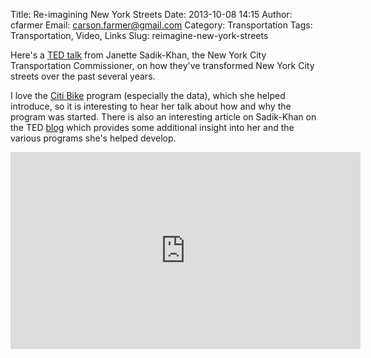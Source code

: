 Title: Re-imagining New York Streets
Date: 2013-10-08 14:15
Author: cfarmer
Email: carson.farmer@gmail.com
Category: Transportation
Tags: Transportation, Video, Links
Slug: reimagine-new-york-streets

Here's a [TED talk][talk] from Janette Sadik-Khan, the New York City Transportation 
Commissioner, on how they've transformed New York City streets over the past 
several years.

I love the [Citi Bike][citibike] program (especially the data), which she 
helped introduce, so it is interesting to hear her talk about how and why the 
program was started. There is also an interesting article on Sadik-Khan on the 
TED [blog][blog] which provides some additional insight into her and the various 
programs she's helped develop.

<div class="youtube" align="center">
    <iframe width="560" height="315" 
        src="http://embed.ted.com/talks/janette_sadik_khan_new_york_s_streets_not_so_mean_any_more.html"
        frameborder="0" scrolling="no" webkitAllowFullScreen mozallowfullscreen allowFullScreen wmode="Opaque">
    </iframe>
</div>

[talk]: http://www.ted.com/talks/janette_sadik_khan_new_york_s_streets_not_so_mean_any_more.html
[citibike]: http://citibikenyc.com/
[blog]: http://blog.ted.com/2013/10/08/better-roads-for-bikes-and-walkers-what-cities-inspire-janette-sadik-khan/

<!--more-->

